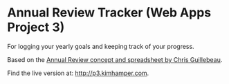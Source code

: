 # Annual Review Tracker (Web Apps Project 3)
For logging your yearly goals and keeping track of your progress. 

Based on the [Annual Review concept and spreadsheet by Chris Guillebeau](http://chrisguillebeau.com/3x5/how-to-conduct-your-own-annual-review/).

Find the live version at: http://p3.kimhamper.com.
